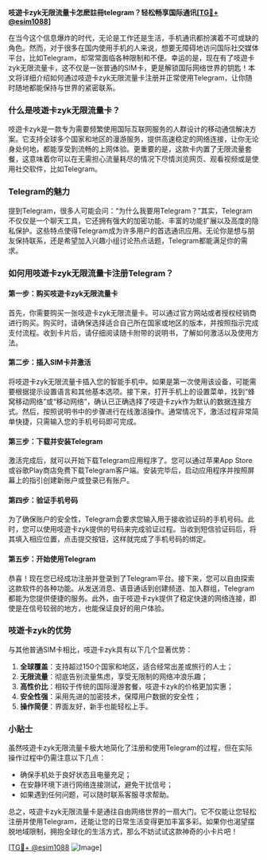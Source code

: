 **吱遊卡zyk无限流量卡怎麽註冊telegram？轻松畅享国际通讯[[TG💪+ @esim1088](https://t.me/s/esim1088)]**

在当今这个信息爆炸的时代，无论是工作还是生活，手机通讯都扮演着不可或缺的角色。然而，对于很多在国内使用手机的人来说，想要无障碍地访问国际社交媒体平台，比如Telegram，却常常面临各种限制和不便。幸运的是，现在有了吱遊卡zyk无限流量卡，这不仅是一张普通的SIM卡，更是解锁国际网络世界的钥匙！本文将详细介绍如何通过吱遊卡zyk无限流量卡注册并正常使用Telegram，让你随时随地都能保持与世界的紧密联系。

### 什么是吱遊卡zyk无限流量卡？

吱遊卡zyk是一款专为需要频繁使用国际互联网服务的人群设计的移动通信解决方案。它支持全球多个国家和地区的漫游服务，提供高速稳定的网络连接，让你无论身处何地，都能享受到流畅的上网体验。更重要的是，这款卡内置了无限流量套餐，这意味着你可以在无需担心流量耗尽的情况下尽情浏览网页、观看视频或是使用社交软件，比如Telegram。

### Telegram的魅力

提到Telegram，很多人可能会问：“为什么我要用Telegram？”其实，Telegram不仅仅是一个聊天工具，它还拥有强大的加密功能、丰富的功能扩展以及高度的隐私保护。这些特点使得Telegram成为许多用户的首选通讯应用。无论你是想与朋友保持联系，还是希望加入兴趣小组讨论热点话题，Telegram都能满足你的需求。

### 如何用吱遊卡zyk无限流量卡注册Telegram？

#### 第一步：购买吱遊卡zyk无限流量卡

首先，你需要购买一张吱遊卡zyk无限流量卡。可以通过官方网站或者授权经销商进行购买。购买时，请确保选择适合自己所在国家或地区的版本，并按照指示完成支付流程。收到卡片后，请仔细阅读随卡附带的说明书，了解如何激活以及使用方法。

#### 第二步：插入SIM卡并激活

将吱遊卡zyk无限流量卡插入您的智能手机中。如果是第一次使用该设备，可能需要根据提示设置语言和其他基本选项。接下来，打开手机上的设置菜单，找到“蜂窝移动网络”或“移动网络”，确认已正确选择了吱遊卡zyk作为默认的数据连接方式。然后，按照说明书中的步骤进行在线激活操作。通常情况下，激活过程非常简单快捷，只需输入您的手机号码即可完成。

#### 第三步：下载并安装Telegram

激活完成后，就可以开始下载Telegram应用程序了。您可以通过苹果App Store或谷歌Play商店免费下载Telegram客户端。安装完毕后，启动应用程序并按照屏幕上的指引创建新账户或登录已有账户。

#### 第四步：验证手机号码

为了确保账户的安全性，Telegram会要求您输入用于接收验证码的手机号码。此时，您可以使用吱遊卡zyk提供的号码来完成验证过程。当收到短信验证码后，将其填入相应位置，点击提交按钮，这样就完成了手机号码的绑定。

#### 第五步：开始使用Telegram

恭喜！现在您已经成功注册并登录到了Telegram平台。接下来，您可以自由探索这款软件的各种功能。从发送消息、语音通话到创建频道、加入群组，Telegram都能为您提供便捷的服务。此外，由于吱遊卡zyk提供了稳定快速的网络连接，即使是在信号较弱的地方，也能保证良好的用户体验。

### 吱遊卡zyk的优势

与其他普通SIM卡相比，吱遊卡zyk具有以下几个显著优势：

1. **全球覆盖**：支持超过150个国家和地区，适合经常出差或旅行的人士；
2. **无限流量**：彻底告别流量焦虑，享受无限制的网络冲浪乐趣；
3. **高性价比**：相较于传统的国际漫游套餐，吱遊卡zyk的价格更加实惠；
4. **安全性强**：采用先进的加密技术，保障用户数据的安全性；
5. **操作简便**：界面友好，新手也能轻松上手。

### 小贴士

虽然吱遊卡zyk无限流量卡极大地简化了注册和使用Telegram的过程，但在实际操作过程中仍需注意以下几点：
- 确保手机处于良好状态且电量充足；
- 在安静环境下进行网络连接测试，避免干扰信号；
- 如果遇到任何问题，可以随时联系客服寻求帮助。

总之，吱遊卡zyk无限流量卡是通往自由网络世界的一扇大门。它不仅能让您轻松注册并使用Telegram，还能让您的日常生活变得更加丰富多彩。如果你也渴望摆脱地域限制，拥抱全球化的生活方式，那么不妨试试这款神奇的小卡片吧！

[[TG💪+ @esim1088](https://t.me/s/esim1088) ![Image](https://i.postimg.cc/4NQfJmqS/Snipaste-2025-05-13-00-14-12.png)]